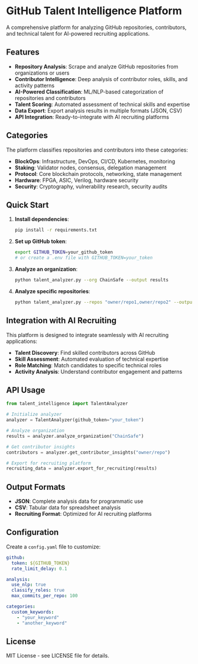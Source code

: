# GitHub Talent Intelligence Platform

A comprehensive platform for analyzing GitHub repositories, contributors, and technical talent for AI-powered recruiting applications.

## Features

- **Repository Analysis**: Scrape and analyze GitHub repositories from organizations or users
- **Contributor Intelligence**: Deep analysis of contributor roles, skills, and activity patterns
- **AI-Powered Classification**: ML/NLP-based categorization of repositories and contributors
- **Talent Scoring**: Automated assessment of technical skills and expertise
- **Data Export**: Export analysis results in multiple formats (JSON, CSV)
- **API Integration**: Ready-to-integrate with AI recruiting platforms

## Categories

The platform classifies repositories and contributors into these categories:

- **BlockOps**: Infrastructure, DevOps, CI/CD, Kubernetes, monitoring
- **Staking**: Validator nodes, consensus, delegation management
- **Protocol**: Core blockchain protocols, networking, state management
- **Hardware**: FPGA, ASIC, Verilog, hardware security
- **Security**: Cryptography, vulnerability research, security audits

## Quick Start

1. **Install dependencies**:
   ```bash
   pip install -r requirements.txt
   ```

2. **Set up GitHub token**:
   ```bash
   export GITHUB_TOKEN=your_github_token
   # or create a .env file with GITHUB_TOKEN=your_token
   ```

3. **Analyze an organization**:
   ```bash
   python talent_analyzer.py --org ChainSafe --output results
   ```

4. **Analyze specific repositories**:
   ```bash
   python talent_analyzer.py --repos "owner/repo1,owner/repo2" --output results
   ```

## Integration with AI Recruiting

This platform is designed to integrate seamlessly with AI recruiting applications:

- **Talent Discovery**: Find skilled contributors across GitHub
- **Skill Assessment**: Automated evaluation of technical expertise
- **Role Matching**: Match candidates to specific technical roles
- **Activity Analysis**: Understand contributor engagement and patterns

## API Usage

```python
from talent_intelligence import TalentAnalyzer

# Initialize analyzer
analyzer = TalentAnalyzer(github_token="your_token")

# Analyze organization
results = analyzer.analyze_organization("ChainSafe")

# Get contributor insights
contributors = analyzer.get_contributor_insights("owner/repo")

# Export for recruiting platform
recruiting_data = analyzer.export_for_recruiting(results)
```

## Output Formats

- **JSON**: Complete analysis data for programmatic use
- **CSV**: Tabular data for spreadsheet analysis
- **Recruiting Format**: Optimized for AI recruiting platforms

## Configuration

Create a `config.yaml` file to customize:

```yaml
github:
  token: ${GITHUB_TOKEN}
  rate_limit_delay: 0.1

analysis:
  use_nlp: true
  classify_roles: true
  max_commits_per_repo: 100

categories:
  custom_keywords:
    - "your_keyword"
    - "another_keyword"
```

## License

MIT License - see LICENSE file for details. 